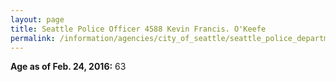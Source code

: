```yaml
---
layout: page
title: Seattle Police Officer 4588 Kevin Francis. O'Keefe
permalink: /information/agencies/city_of_seattle/seattle_police_department/copbook/4588/
---
```


**Age as of Feb. 24, 2016:** 63
